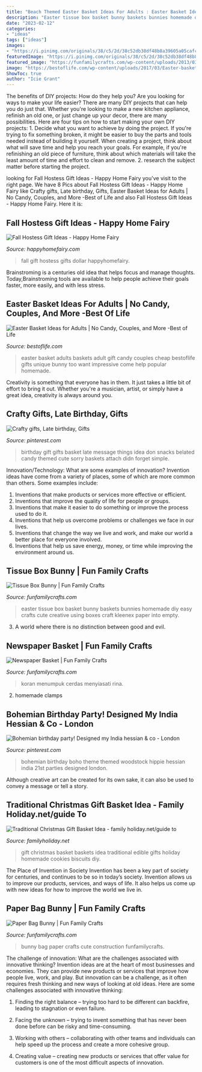 ```yaml
---
title: "Beach Themed Easter Basket Ideas For Adults : Easter Basket Ideas For Adults"
description: "Easter tissue box basket bunny baskets bunnies homemade diy easy crafts cute creative using boxes craft kleenex paper into empty"
date: "2023-02-12"
categories:
- "ideas"
tags: ["ideas"]
images:
- "https://i.pinimg.com/originals/38/c5/2d/38c52db38df48b8a39605a05cafc930f.jpg"
featuredImage: "https://i.pinimg.com/originals/38/c5/2d/38c52db38df48b8a39605a05cafc930f.jpg"
featured_image: "https://funfamilycrafts.com/wp-content/uploads/2013/03/bunny_bag.jpg"
image: "https://bestoflife.com/wp-content/uploads/2017/03/Easter-basket-Ideas-for-Adults.jpg"
ShowToc: true
author: "Icie Grant"
---
```



The benefits of DIY projects: How do they help you?
Are you looking for ways to make your life easier? There are many DIY projects that can help you do just that. Whether you're looking to make a new kitchen appliance, refinish an old one, or just change up your decor, there are many possibilities. Here are four tips on how to start making your own DIY projects: 1. Decide what you want to achieve by doing the project. If you're trying to fix something broken, it might be easier to buy the parts and tools needed instead of building it yourself. When creating a project, think about what will save time and help you reach your goals. For example, if you're refinishing an old piece of furniture, think about which materials will take the least amount of time and effort to clean and remove. 2. research the subject matter before starting the project.

	

		
looking for Fall Hostess Gift Ideas - Happy Home Fairy you've visit to the right page. We have 8 Pics about Fall Hostess Gift Ideas - Happy Home Fairy like Crafty gifts, Late birthday, Gifts, Easter Basket Ideas for Adults | No Candy, Couples, and More -Best of Life and also Fall Hostess Gift Ideas - Happy Home Fairy. Here it is:
		
    
## Fall Hostess Gift Ideas - Happy Home Fairy

<img loading=lazy src="https://happyhomefairy.com/wp-content/uploads/2010/10/img_57041.jpg?w=150" onerror="this.onerror=null;this.src='https://tse3.mm.bing.net/th?id=OIP.KHjFQ0yWh1JBQM104Z5-bgHaFj&amp;pid=15.1';" alt="Fall Hostess Gift Ideas - Happy Home Fairy">

_Source: happyhomefairy.com_

>fall gift hostess gifts dollar happyhomefairy. 

	

Brainstroming is a centuries old idea that helps focus and manage thoughts. Today,Brainstroming tools are available to help people achieve their goals faster, more easily, and with less stress.

    
## Easter Basket Ideas For Adults | No Candy, Couples, And More -Best Of Life

<img loading=lazy src="https://bestoflife.com/wp-content/uploads/2017/03/Easter-basket-Ideas-for-Adults.jpg" onerror="this.onerror=null;this.src='https://tse3.mm.bing.net/th?id=OIP.B_mtYhY7HIRlOKjY-La_0gHaLG&amp;pid=15.1';" alt="Easter Basket Ideas for Adults | No Candy, Couples, and More -Best of Life">

_Source: bestoflife.com_

>easter basket adults baskets adult gift candy couples cheap bestoflife gifts unique bunny too want impressive come help popular homemade. 

	

Creativity is something that everyone has in them. It just takes a little bit of effort to bring it out. Whether you're a musician, artist, or simply have a great idea, creativity is always around you.

    
## Crafty Gifts, Late Birthday, Gifts

<img loading=lazy src="https://i.pinimg.com/originals/cc/ac/fc/ccacfcc0b5e70940c17b7bf665f73730.jpg" onerror="this.onerror=null;this.src='https://tse3.mm.bing.net/th?id=OIP.SLPiMzpGyATkT7GCDZ19rQHaJ4&amp;pid=15.1';" alt="Crafty gifts, Late birthday, Gifts">

_Source: pinterest.com_

>birthday gift gifts basket late message things idea don snacks belated candy themed cute sorry baskets attach didn forget simple. 

	

Innovation/Technology: What are some examples of innovation?
Invention ideas have come from a variety of places, some of which are more common than others. Some examples include:
1. Inventions that make products or services more effective or efficient. 
2. Inventions that improve the quality of life for people or groups. 
3. Inventions that make it easier to do something or improve the process used to do it. 
4. Inventions that help us overcome problems or challenges we face in our lives. 
5. Inventions that change the way we live and work, and make our world a better place for everyone involved. 
6. Inventions that help us save energy, money, or time while improving the environment around us.

    
## Tissue Box Bunny | Fun Family Crafts

<img loading=lazy src="http://funfamilycrafts.com/wp-content/uploads/2014/03/tissue-box-bunnies.jpg" onerror="this.onerror=null;this.src='https://tse3.mm.bing.net/th?id=OIP.xepR_BDnqWJ5BESss3wh2QHaE4&amp;pid=15.1';" alt="Tissue Box Bunny | Fun Family Crafts">

_Source: funfamilycrafts.com_

>easter tissue box basket bunny baskets bunnies homemade diy easy crafts cute creative using boxes craft kleenex paper into empty. 

	

3. A world where there is no distinction between good and evil. 

    
## Newspaper Basket | Fun Family Crafts

<img loading=lazy src="https://funfamilycrafts.com/wp-content/uploads/2014/01/newspaper_basket.jpg" onerror="this.onerror=null;this.src='https://tse3.mm.bing.net/th?id=OIP.7mde9KpeaJ72wnUtBcCGmwHaHY&amp;pid=15.1';" alt="Newspaper Basket | Fun Family Crafts">

_Source: funfamilycrafts.com_

>koran menumpuk cerdas menyiasati rina. 

	

2. homemade clamps

    
## Bohemian Birthday Party! Designed My India Hessian &amp; Co - London

<img loading=lazy src="https://i.pinimg.com/originals/38/c5/2d/38c52db38df48b8a39605a05cafc930f.jpg" onerror="this.onerror=null;this.src='https://tse3.mm.bing.net/th?id=OIP.b3Dj52ULtqh4j_gET2PtXgHaHa&amp;pid=15.1';" alt="Bohemian birthday party! Designed my India hessian &amp; co - London">

_Source: pinterest.com_

>bohemian birthday boho theme themed woodstock hippie hessian india 21st parties designed london. 

	

Although creative art can be created for its own sake, it can also be used to convey a message or tell a story.

    
## Traditional Christmas Gift Basket Idea - Family Holiday.net/guide To

<img loading=lazy src="http://www.familyholiday.net/wp-content/uploads/2011/11/Traditional-Christmas-Gift-Basket-Idea_16.jpg" onerror="this.onerror=null;this.src='https://tse4.mm.bing.net/th?id=OIP.TXXYQKzXFTRy0a3ywenIuQHaLH&amp;pid=15.1';" alt="Traditional Christmas Gift Basket Idea - family holiday.net/guide to">

_Source: familyholiday.net_

>gift christmas basket baskets idea traditional edible gifts holiday homemade cookies biscuits diy. 

	

The Place of Invention in Society
Invention has been a key part of society for centuries, and continues to be so in today’s society. Invention allows us to improve our products, services, and ways of life. It also helps us come up with new ideas for how to improve the world we live in.

    
## Paper Bag Bunny | Fun Family Crafts

<img loading=lazy src="https://funfamilycrafts.com/wp-content/uploads/2013/03/bunny_bag.jpg" onerror="this.onerror=null;this.src='https://tse3.mm.bing.net/th?id=OIP.hU6j-N3mGxRdrl2MSDor-AHaLH&amp;pid=15.1';" alt="Paper Bag Bunny | Fun Family Crafts">

_Source: funfamilycrafts.com_

>bunny bag paper crafts cute construction funfamilycrafts. 

	

The challenge of innovation: What are the challenges associated with innovative thinking?
Invention ideas are at the heart of most businesses and economies. They can provide new products or services that improve how people live, work, and play. But innovation can be a challenge, as it often requires fresh thinking and new ways of looking at old ideas. Here are some challenges associated with innovative thinking:
1) Finding the right balance – trying too hard to be different can backfire, leading to stagnation or even failure.

2) Facing the unknown – trying to invent something that has never been done before can be risky and time-consuming.

3) Working with others – collaborating with other teams and individuals can help speed up the process and create a more cohesive group.

4) Creating value – creating new products or services that offer value for customers is one of the most difficult aspects of innovation.

